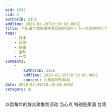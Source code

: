 ```yaml
---
aid: 3242
cid: 4
authorID: 2156
addTime: 2020-02-29T10:30:00.000Z
title: 不知道全球病毒样本回收的如何？下一次就换你们了
tags:
    - 样本
    - 回收
    - 病毒
    - 全球
    - 一次
comments:
    -
        authorID: 2156
        addTime: 2020-02-29T10:30:00.000Z
        content: 人是最好的载具
date: 2020-02-29T10:30:00.000Z
category: 水
---
```


以后每年的群众聚集性活动 当心点 特别是美国 台湾
